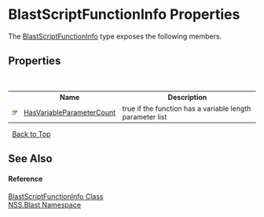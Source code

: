 # BlastScriptFunctionInfo Properties
 

The <a href="T_NSS_Blast_BlastScriptFunctionInfo">BlastScriptFunctionInfo</a> type exposes the following members.


## Properties
&nbsp;<table><tr><th></th><th>Name</th><th>Description</th></tr><tr><td>![Public property](media/pubproperty.gif "Public property")</td><td><a href="P_NSS_Blast_BlastScriptFunctionInfo_HasVariableParameterCount">HasVariableParameterCount</a></td><td>
true if the function has a variable length parameter list</td></tr></table>&nbsp;
<a href="#blastscriptfunctioninfo-properties">Back to Top</a>

## See Also


#### Reference
<a href="T_NSS_Blast_BlastScriptFunctionInfo">BlastScriptFunctionInfo Class</a><br /><a href="N_NSS_Blast">NSS.Blast Namespace</a><br />